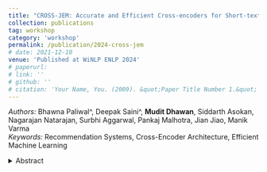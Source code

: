 ```yaml
---
title: "CROSS-JEM: Accurate and Efficient Cross-encoders for Short-text Ranking Tasks"
collection: publications
tag: workshop
category: 'workshop'
permalink: /publication/2024-cross-jem
# date: 2021-12-10
venue: 'Published at WiNLP ENLP 2024'
# paperurl: 
# link: ''
# github: ''
# citation: 'Your Name, You. (2009). &quot;Paper Title Number 1.&quot; <i>Journal 1</i>. 1(1).'
---
```

*Authors:* Bhawna Paliwal^, Deepak Saini^, **Mudit Dhawan**, Siddarth Asokan, Nagarajan Natarajan, Surbhi Aggarwal, Pankaj Malhotra, Jian Jiao, Manik Varma <br> 
*Keywords:* Recommendation Systems, Cross-Encoder Architecture, Efficient Machine Learning <br>
<details close> 
    <summary> 
      Abstract
    </summary>
      Ranking a set of items based on their relevance to a given query is a core problem in search and recommendation pipelines. Transformer-based cross-encoders are state-of-the-art models for ranking tasks. These models process and assign a relevance score for each query-item pair separately, independent of other relevant items to be ranked. In this work, we identify a critical oversight in the cross-encoder ranking models, i.e., their inability to model multiple items jointly leads to sub-optimal ranking accuracy and high computational costs. In response, we propose Cross-encoders with Joint Efficient Modeling, referred to as CROSS-JEM. This new ranking approach allows the transformer-based architectures to rank multiple items for a given query together, maximizing parameter utilization. By leveraging redundancies and token overlaps in the joint ranking of multiple items and a novel training objective modeling ranking probabilities, CROSS-JEM achieves state-of-the-art accuracy and supports over 30x lower ranking latency than standard cross-encoders. Our contributions extend to three key aspects: (i) highlighting the disparity between ranking application's demand for scoring multiple (order of thousands) items per query and the limited capabilities of current cross encoders; (ii) introducing CROSS-JEM for efficient joint scoring of multiple items per query, and (iii) achieving state-of-the-art accuracy on standard public datasets as well as a proprietary dataset. CROSS-JEM opens up new directions for the design of tailored early-attention-based ranking models that incorporate strict production constraints such as item multiplicity and latency.
</details>

